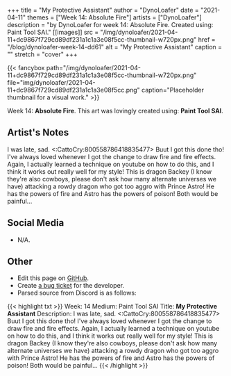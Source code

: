 +++
title =       "My Protective Assistant"
author =      "DynoLoafer"
date =        "2021-04-11"
themes =      ["Week 14: Absolute Fire"]
artists =     ["DynoLoafer"]
description = "by DynoLoafer for week 14: Absolute Fire. Created using: Paint Tool SAI."
[[images]]
      src = "/img/dynoloafer/2021-04-11+dc9867f729cd89df231a1c1a3e08f5cc-thumbnail-w720px.png"
      href = "/blog/dynoloafer-week-14-dd61"
      alt = "My Protective Assistant"
      caption = ""
      stretch = "cover"
+++


{{< fancybox path="/img/dynoloafer/2021-04-11+dc9867f729cd89df231a1c1a3e08f5cc-thumbnail-w720px.png" file="img/dynoloafer/2021-04-11+dc9867f729cd89df231a1c1a3e08f5cc.png" caption="Placeholder thumbnail for a visual work." >}}


Week 14: **Absolute Fire**. This art was lovingly created using: **Paint Tool SAI**.

## Artist's Notes

I was late, sad. <:CattoCry:800558786418835477> Buut I got this done tho! I've always loved whenever I got the change to draw fire and fire effects. Again, I actually learned a technique on youtube on how to do this, and I think it works out really well for my style! This is dragon Backey (I know they're also cowboys, please don't ask how many alternate universes we have) attacking a rowdy dragon who got too aggro with Prince Astro! He has the powers of fire and Astro has the powers of poison! Both would be painful...

## Social Media

- N/A.

## Other

- Edit this page on [GitHub](https://github.com/teaminkling/web-refresh/edit/main/content/blog/dynoloafer-week-14-dd61.md).
- Create [a bug ticket](https://github.com/teaminkling/web-refresh/issues/new?assignees=&labels=bug&template=problem-report.md&title=) for the developer.
- Parsed source from Discord is as follows:

{{< highlight txt >}}
Week: 14
Medium: Paint Tool SAI
Title: __My Protective Assistant__
Description: I was late, sad. <:CattoCry:800558786418835477> Buut I got this done tho! I've always loved whenever I got the change to draw fire and fire effects. Again, I actually learned a technique on youtube on how to do this, and I think it works out really well for my style! This is dragon Backey (I know they're also cowboys, please don't ask how many alternate universes we have) attacking a rowdy dragon who got too aggro with Prince Astro! He has the powers of fire and Astro has the powers of poison! Both would be painful...
{{< /highlight >}}